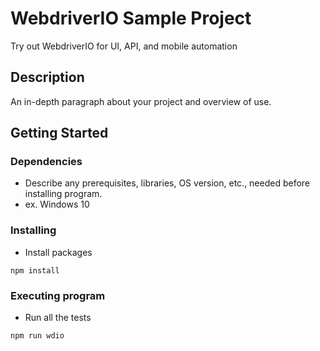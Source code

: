 # WebdriverIO Sample Project

Try out WebdriverIO for UI, API, and mobile automation

## Description

An in-depth paragraph about your project and overview of use.

## Getting Started

### Dependencies

* Describe any prerequisites, libraries, OS version, etc., needed before installing program.
* ex. Windows 10

### Installing

* Install packages
```
npm install
```

### Executing program

* Run all the tests
```
npm run wdio
```
